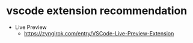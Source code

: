 # vscode extension recommendation

- Live Preview
  - https://zyngirok.com/entry/VSCode-Live-Preview-Extension